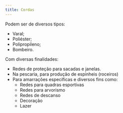 ```yaml
---
title: Cordas
---
```


Podem ser de diversos tipos:

- Varal;
- Poliéster;
- Polipropileno;
- Bombeiro.

Com diversas finalidades:

- Redes de proteção para sacadas e janelas.
- Na pescaria, para produção de espinheis (roceiros)
- Para amarrações específicas e diversos fins como:
    - Redes para quadras esportivas
    - Redes para arvorismo
    - Redes de descanso
    - Decoração
    - Lazer
